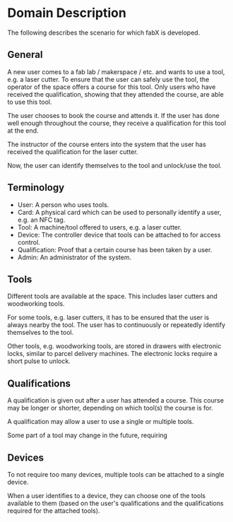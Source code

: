 # Domain Description

The following describes the scenario for which fabX is developed.

## General

A new user comes to a fab lab / makerspace / etc. and wants to use a tool, e.g. a laser cutter. To ensure that the user
can safely use the tool, the operator of the space offers a course for this tool. Only users who have received the
qualification, showing that they attended the course, are able to use this tool.

The user chooses to book the course and attends it. If the user has done well enough throughout the course, they receive
a qualification for this tool at the end.

The instructor of the course enters into the system that the user has received the qualification for the laser cutter.

Now, the user can identify themselves to the tool and unlock/use the tool.

## Terminology

* User: A person who uses tools.
* Card: A physical card which can be used to personally identify a user, e.g. an NFC tag.
* Tool: A machine/tool offered to users, e.g. a laser cutter.
* Device: The controller device that tools can be attached to for access control.
* Qualification: Proof that a certain course has been taken by a user.
* Admin: An administrator of the system.

## Tools

Different tools are available at the space. This includes laser cutters and woodworking tools.

For some tools, e.g. laser cutters, it has to be ensured that the user is always nearby the tool. The user has to
continuously or repeatedly identify themselves to the tool.

Other tools, e.g. woodworking tools, are stored in drawers with electronic locks, similar to parcel delivery machines.
The electronic locks require a short pulse to unlock.

## Qualifications

A qualification is given out after a user has attended a course. This course may be longer or shorter, depending on
which tool(s) the course is for.

A qualification may allow a user to use a single or multiple tools.

Some part of a tool may change in the future, requiring

## Devices

To not require too many devices, multiple tools can be attached to a single device.

When a user identifies to a device, they can choose one of the tools available to them (based on the user's
qualifications and the qualifications required for the attached tools).